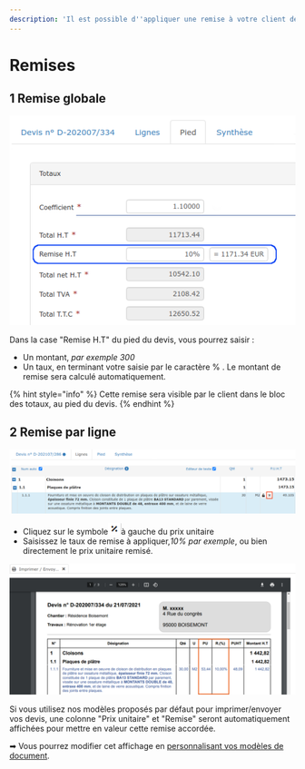 ```yaml
---
description: 'Il est possible d''appliquer une remise à votre client de plusieurs manières :'
---
```


# Remises

## 1 Remise globale

![](../../.gitbook/assets/screenshot-34c-.png)

Dans la case "Remise H.T" du pied du devis, vous pourrez saisir :

* Un montant, _par exemple 300_
* Un taux, en terminant votre saisie par le caractère % . Le montant de remise sera calculé automatiquement.

{% hint style="info" %}
Cette remise sera visible par le client dans le bloc des totaux, au pied du devis.
{% endhint %}

## 2 Remise par ligne

![](../../.gitbook/assets/screenshot-61-copie-.png)

* Cliquez sur le symbole![](../../.gitbook/assets/screenshot-34b-.png)à gauche du prix unitaire
* Saisissez le taux de remise à appliquer,_10% par exemple_, ou bien directement le prix unitaire remisé.

![](../../.gitbook/assets/screenshot-31-.png)

Si vous utilisez nos modèles proposés par défaut pour imprimer/envoyer vos devis, une colonne "Prix unitaire" et "Remise" seront automatiquement affichées pour mettre en valeur cette remise accordée.

➡ Vous pourrez modifier cet affichage en [personnalisant vos modèles de document](../../les-plus-du-logiciel/modeles-de-document.md).

